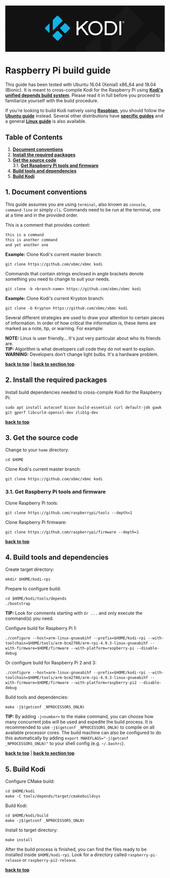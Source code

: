 ![Kodi Logo](resources/banner_slim.png)

# Raspberry Pi build guide
This guide has been tested with Ubuntu 16.04 (Xenial) x86_64 and 18.04 (Bionic). It is meant to cross-compile Kodi for the Raspberry Pi using **[Kodi's unified depends build system](../tools/depends/README.md)**. Please read it in full before you proceed to familiarize yourself with the build procedure.

If you're looking to build Kodi natively using **[Raspbian](https://www.raspberrypi.org/downloads/raspbian/)**, you should follow the **[Ubuntu guide](README.Ubuntu.md)** instead. Several other distributions have **[specific guides](README.md)** and a general **[Linux guide](README.Linux.md)** is also available.

## Table of Contents
1. **[Document conventions](#1-document-conventions)**
2. **[Install the required packages](#2-install-the-required-packages)**
3. **[Get the source code](#3-get-the-source-code)**  
  3.1. **[Get Raspberry Pi tools and firmware](#31-get-raspberry-pi-tools-and-firmware)**
4. **[Build tools and dependencies](#4-build-tools-and-dependencies)**
5. **[Build Kodi](#5-build-kodi)**

## 1. Document conventions
This guide assumes you are using `terminal`, also known as `console`, `command-line` or simply `cli`. Commands need to be run at the terminal, one at a time and in the provided order.

This is a comment that provides context:
```
this is a command
this is another command
and yet another one
```

**Example:** Clone Kodi's current master branch:
```
git clone https://github.com/xbmc/xbmc kodi
```

Commands that contain strings enclosed in angle brackets denote something you need to change to suit your needs.
```
git clone -b <branch-name> https://github.com/xbmc/xbmc kodi
```

**Example:** Clone Kodi's current Krypton branch:
```
git clone -b Krypton https://github.com/xbmc/xbmc kodi
```

Several different strategies are used to draw your attention to certain pieces of information. In order of how critical the information is, these items are marked as a note, tip, or warning. For example:
 
**NOTE:** Linux is user friendly... It's just very particular about who its friends are.  
**TIP:** Algorithm is what developers call code they do not want to explain.  
**WARNING:** Developers don't change light bulbs. It's a hardware problem.

**[back to top](#table-of-contents)** | **[back to section top](#1-document-conventions)**

## 2. Install the required packages
Install build dependencies needed to cross-compile Kodi for the Raspberry Pi:
```
sudo apt install autoconf bison build-essential curl default-jdk gawk git gperf libcurl4-openssl-dev zlib1g-dev
```

**[back to top](#table-of-contents)**

## 3. Get the source code
Change to your `home` directory:
```
cd $HOME
```

Clone Kodi's current master branch:
```
git clone https://github.com/xbmc/xbmc kodi
```

### 3.1. Get Raspberry Pi tools and firmware
Clone Raspberry Pi tools:
```
git clone https://github.com/raspberrypi/tools --depth=1
```

Clone Raspberry Pi firmware:
```
git clone https://github.com/raspberrypi/firmware --depth=1
```

**[back to top](#table-of-contents)**

## 4. Build tools and dependencies
Create target directory:
```
mkdir $HOME/kodi-rpi
```

Prepare to configure build:
```
cd $HOME/kodi/tools/depends
./bootstrap
```

**TIP:** Look for comments starting with `Or ...` and only execute the command(s) you need.

Configure build for Raspberry Pi 1:
```
./configure --host=arm-linux-gnueabihf --prefix=$HOME/kodi-rpi --with-toolchain=$HOME/tools/arm-bcm2708/arm-rpi-4.9.3-linux-gnueabihf --with-firmware=$HOME/firmware --with-platform=raspberry-pi --disable-debug
```

Or configure build for Raspberry Pi 2 and 3:
```
./configure --host=arm-linux-gnueabihf --prefix=$HOME/kodi-rpi --with-toolchain=$HOME/tools/arm-bcm2708/arm-rpi-4.9.3-linux-gnueabihf --with-firmware=$HOME/firmware --with-platform=raspberry-pi2 --disable-debug
```

Build tools and dependencies:
```
make -j$(getconf _NPROCESSORS_ONLN)
```

**TIP:** By adding `-j<number>` to the make command, you can choose how many concurrent jobs will be used and expedite the build process. It is recommended to use `-j$(getconf _NPROCESSORS_ONLN)` to compile on all available processor cores. The build machine can also be configured to do this automatically by adding `export MAKEFLAGS="-j(getconf _NPROCESSORS_ONLN)"` to your shell config (e.g. `~/.bashrc`).

**[back to top](#table-of-contents)** | **[back to section top](#4-build-tools-and-dependencies)**

## 5. Build Kodi
Configure CMake build:
```
cd $HOME/kodi
make -C tools/depends/target/cmakebuildsys
```

Build Kodi:
```
cd $HOME/kodi/build
make -j$(getconf _NPROCESSORS_ONLN)
```

Install to target directory:
```
make install
```

After the build process is finished, you can find the files ready to be installed inside `$HOME/kodi-rpi`. Look for a directory called `raspberry-pi-release` or `raspberry-pi2-release`.

**[back to top](#table-of-contents)**


